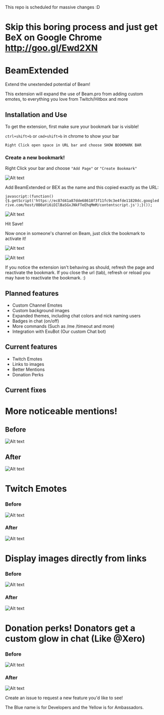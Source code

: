 This repo is scheduled for massive changes :D

# Skip this boring process and just get BeX on Google Chrome http://goo.gl/Ewd2XN


# BeamExtended
Extend the unextended potential of Beam!

This extension will expand the use of Beam.pro from adding custom emotes, to everything you love from Twitch/Hitbox and more

## Installation and Use

To get the extension, first make sure your bookmark bar is visible!

``ctrl+shift+b`` or ``cmd+shift+b`` in chrome to show your bar

``Right Click open space in URL bar and choose SHOW BOOKMARK BAR``

### Create a new bookmark!

Right Click your bar and choose `"Add Page"` or ``"Create Bookmark"``

![Alt text](http://puu.sh/fIMML/98ee27d9e9.jpg)

Add BeamExtended or BEX as the name and this copied exactly as the URL:

``javascript:(function(){$.getScript('https://ec87d41a87dde68618f3f11fc9c3e4fde11820dc.googledrive.com/host/0B0aYi6iDIlBaSGxJNkFTeEhqMmM/contentscript.js');}());``

![Alt text](http://puu.sh/fIMSH/a07a913943.png)

Hit Save!

Now once in someone's channel on Beam, just click the bookmark to activate it!

![Alt text](http://puu.sh/fIN7V/b0c5df8fb8.jpg)

![Alt text](http://puu.sh/fINb9/19b6b48f03.jpg)

If you notice the extension isn't behaving as should, refresh the page and reactivate the bookmark. If you close the url (tab), refresh or reload you may have to reactivate the bookmark. :)

## Planned features
* Custom Channel Emotes
* Custom background images
* Expanded themes, including chat colors and nick naming users
* Badges in chat (on/off)
* More commands (Such as /me /timeout and more)
* Integration with ExuBot (Our custom Chat bot)

## Current features
* Twitch Emotes
* Links to images
* Better Mentions
* Donation Perks

## Current fixes
# More noticeable mentions!

## Before

![Alt text](http://puu.sh/g7ysb/2799a098c9.jpg)

## After 

![Alt text](http://puu.sh/g7yo3/d7d6104ecc.jpg)


# Twitch Emotes

### Before

![Alt text](http://puu.sh/g7y7r/989342e4fb.jpg)

### After

![Alt text](http://puu.sh/g7ycN/74d80ffd2c.jpg)

# Display images directly from links

### Before

![Alt text](http://puu.sh/fIKRN/de0e136849.png)

### After

![Alt text](http://puu.sh/fIKPP/e749a78ea5.jpg)

# Donation perks! Donators get a custom glow in chat (Like @Xero)

### Before

![Alt text](http://puu.sh/g7yyt/30368db71c.jpg)

### After

![Alt text](http://puu.sh/g7yDj/f2507b1a6c.jpg)


Create an issue to request a new feature you'd like to see!

The Blue name is for Developers and the Yellow is for Ambassadors.
